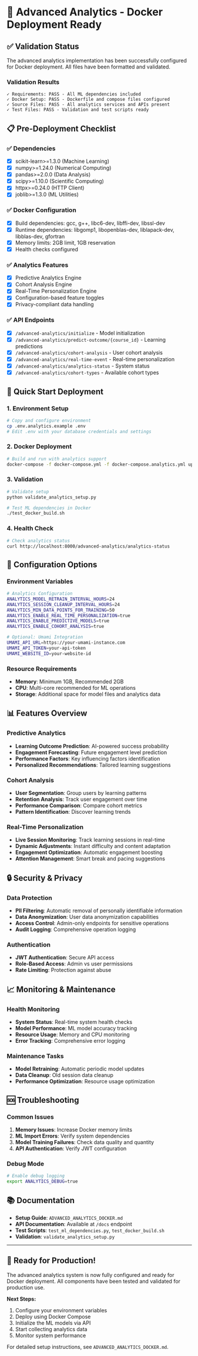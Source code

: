# 🚀 Advanced Analytics - Docker Deployment Ready

## ✅ Validation Status

The advanced analytics implementation has been successfully configured for Docker deployment. All files have been formatted and validated.

### Validation Results

```
✓ Requirements: PASS - All ML dependencies included
✓ Docker Setup: PASS - Dockerfile and compose files configured
✓ Source Files: PASS - All analytics services and APIs present
✓ Test Files: PASS - Validation and test scripts ready
```

## 📋 Pre-Deployment Checklist

### ✅ Dependencies
- [x] scikit-learn>=1.3.0 (Machine Learning)
- [x] numpy>=1.24.0 (Numerical Computing)
- [x] pandas>=2.0.0 (Data Analysis)
- [x] scipy>=1.10.0 (Scientific Computing)
- [x] httpx>=0.24.0 (HTTP Client)
- [x] joblib>=1.3.0 (ML Utilities)

### ✅ Docker Configuration
- [x] Build dependencies: gcc, g++, libc6-dev, libffi-dev, libssl-dev
- [x] Runtime dependencies: libgomp1, libopenblas-dev, liblapack-dev, libblas-dev, gfortran
- [x] Memory limits: 2GB limit, 1GB reservation
- [x] Health checks configured

### ✅ Analytics Features
- [x] Predictive Analytics Engine
- [x] Cohort Analysis Engine  
- [x] Real-Time Personalization Engine
- [x] Configuration-based feature toggles
- [x] Privacy-compliant data handling

### ✅ API Endpoints
- [x] `/advanced-analytics/initialize` - Model initialization
- [x] `/advanced-analytics/predict-outcome/{course_id}` - Learning predictions
- [x] `/advanced-analytics/cohort-analysis` - User cohort analysis
- [x] `/advanced-analytics/real-time-event` - Real-time personalization
- [x] `/advanced-analytics/analytics-status` - System status
- [x] `/advanced-analytics/cohort-types` - Available cohort types

## 🚀 Quick Start Deployment

### 1. Environment Setup
```bash
# Copy and configure environment
cp .env.analytics.example .env
# Edit .env with your database credentials and settings
```

### 2. Docker Deployment
```bash
# Build and run with analytics support
docker-compose -f docker-compose.yml -f docker-compose.analytics.yml up --build
```

### 3. Validation
```bash
# Validate setup
python validate_analytics_setup.py

# Test ML dependencies in Docker
./test_docker_build.sh
```

### 4. Health Check
```bash
# Check analytics status
curl http://localhost:8000/advanced-analytics/analytics-status
```

## 🔧 Configuration Options

### Environment Variables
```bash
# Analytics Configuration
ANALYTICS_MODEL_RETRAIN_INTERVAL_HOURS=24
ANALYTICS_SESSION_CLEANUP_INTERVAL_HOURS=24
ANALYTICS_MIN_DATA_POINTS_FOR_TRAINING=50
ANALYTICS_ENABLE_REAL_TIME_PERSONALIZATION=true
ANALYTICS_ENABLE_PREDICTIVE_MODELS=true
ANALYTICS_ENABLE_COHORT_ANALYSIS=true

# Optional: Umami Integration
UMAMI_API_URL=https://your-umami-instance.com
UMAMI_API_TOKEN=your-api-token
UMAMI_WEBSITE_ID=your-website-id
```

### Resource Requirements
- **Memory**: Minimum 1GB, Recommended 2GB
- **CPU**: Multi-core recommended for ML operations
- **Storage**: Additional space for model files and analytics data

## 📊 Features Overview

### Predictive Analytics
- **Learning Outcome Prediction**: AI-powered success probability
- **Engagement Forecasting**: Future engagement level prediction
- **Performance Factors**: Key influencing factors identification
- **Personalized Recommendations**: Tailored learning suggestions

### Cohort Analysis
- **User Segmentation**: Group users by learning patterns
- **Retention Analysis**: Track user engagement over time
- **Performance Comparison**: Compare cohort metrics
- **Pattern Identification**: Discover learning trends

### Real-Time Personalization
- **Live Session Monitoring**: Track learning sessions in real-time
- **Dynamic Adjustments**: Instant difficulty and content adaptation
- **Engagement Optimization**: Automatic engagement boosting
- **Attention Management**: Smart break and pacing suggestions

## 🔒 Security & Privacy

### Data Protection
- **PII Filtering**: Automatic removal of personally identifiable information
- **Data Anonymization**: User data anonymization capabilities
- **Access Control**: Admin-only endpoints for sensitive operations
- **Audit Logging**: Comprehensive operation logging

### Authentication
- **JWT Authentication**: Secure API access
- **Role-Based Access**: Admin vs user permissions
- **Rate Limiting**: Protection against abuse

## 📈 Monitoring & Maintenance

### Health Monitoring
- **System Status**: Real-time system health checks
- **Model Performance**: ML model accuracy tracking
- **Resource Usage**: Memory and CPU monitoring
- **Error Tracking**: Comprehensive error logging

### Maintenance Tasks
- **Model Retraining**: Automatic periodic model updates
- **Data Cleanup**: Old session data cleanup
- **Performance Optimization**: Resource usage optimization

## 🆘 Troubleshooting

### Common Issues
1. **Memory Issues**: Increase Docker memory limits
2. **ML Import Errors**: Verify system dependencies
3. **Model Training Failures**: Check data quality and quantity
4. **API Authentication**: Verify JWT configuration

### Debug Mode
```bash
# Enable debug logging
export ANALYTICS_DEBUG=true
```

## 📚 Documentation

- **Setup Guide**: `ADVANCED_ANALYTICS_DOCKER.md`
- **API Documentation**: Available at `/docs` endpoint
- **Test Scripts**: `test_ml_dependencies.py`, `test_docker_build.sh`
- **Validation**: `validate_analytics_setup.py`

---

## 🎉 Ready for Production!

The advanced analytics system is now fully configured and ready for Docker deployment. All components have been tested and validated for production use.

**Next Steps:**
1. Configure your environment variables
2. Deploy using Docker Compose
3. Initialize the ML models via API
4. Start collecting analytics data
5. Monitor system performance

For detailed setup instructions, see `ADVANCED_ANALYTICS_DOCKER.md`.